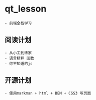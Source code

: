 # qt_lesson
    - 前端全栈学习

## 阅读计划
    - 从小工到砖家
    - 语言精粹 函数
    - 你不知道的js

    
## 开源计划
    - 使用markman + html + BEM + CSS3 写页面